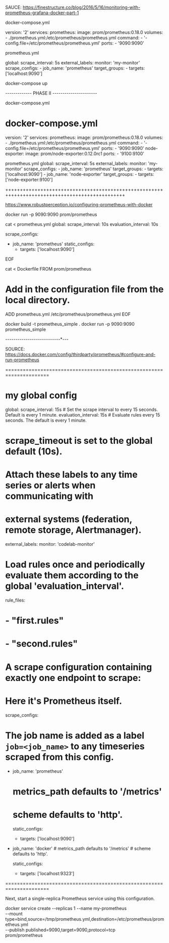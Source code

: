 



SAUCE: https://finestructure.co/blog/2016/5/16/monitoring-with-prometheus-grafana-docker-part-1


docker-compose.yml

version: '2'
services:
prometheus:
    image: prom/prometheus:0.18.0
    volumes:
        - ./prometheus.yml:/etc/prometheus/prometheus.yml
    command:
        - '-config.file=/etc/prometheus/prometheus.yml'
    ports:
        - '9090:9090'


prometheus.yml

global:
    scrape_interval: 5s
    external_labels:
        monitor: 'my-monitor'
scrape_configs:
    - job_name: 'prometheus'
      target_groups:
          - targets: ['localhost:9090']


docker-compose up


------------- PHASE II ----------------------

docker-compose.yml
# docker-compose.yml
version: '2'
services:
    prometheus:
        image: prom/prometheus:0.18.0
        volumes:
            - ./prometheus.yml:/etc/prometheus/prometheus.yml
        command:
            - '-config.file=/etc/prometheus/prometheus.yml'
        ports:
            - '9090:9090'
    node-exporter:
        image: prom/node-exporter:0.12.0rc1
        ports:
            - '9100:9100'

prometheus.yml
global:
    scrape_interval: 5s
    external_labels:
        monitor: 'my-monitor'
scrape_configs:
    - job_name: 'prometheus'
      target_groups:
          - targets: ['localhost:9090']
    - job_name: 'node-exporter'
      target_groups:
          - targets: ['node-exporter:9100']










+++++++++++++++++++++++++++++++++++++++++++++++++++++++++++++++++++++++++++++++++++++++++++++++



https://www.robustperception.io/configuring-prometheus-with-docker


docker run -p 9090:9090 prom/prometheus


cat <<EOF > prometheus.yml
global:
  scrape_interval:     10s
  evaluation_interval: 10s

scrape_configs:
  - job_name: 'prometheus'
    static_configs:
      - targets: ['localhost:9090']

EOF

cat <<EOF > Dockerfile
FROM prom/prometheus

# Add in the configuration file from the local directory.
ADD prometheus.yml /etc/prometheus/prometheus.yml
EOF


docker build -t prometheus_simple .
docker run -p 9090:9090 prometheus_simple






---*---*---*---*---*---*---*---*---*---


SOURCE: https://docs.docker.com/config/thirdparty/prometheus/#configure-and-run-prometheus

=====================================================================
# my global config
global:
  scrape_interval:     15s # Set the scrape interval to every 15 seconds. Default is every 1 minute.
  evaluation_interval: 15s # Evaluate rules every 15 seconds. The default is every 1 minute.
  # scrape_timeout is set to the global default (10s).

  # Attach these labels to any time series or alerts when communicating with
  # external systems (federation, remote storage, Alertmanager).
  external_labels:
      monitor: 'codelab-monitor'

# Load rules once and periodically evaluate them according to the global 'evaluation_interval'.
rule_files:
  # - "first.rules"
  # - "second.rules"

# A scrape configuration containing exactly one endpoint to scrape:
# Here it's Prometheus itself.
scrape_configs:
  # The job name is added as a label `job=<job_name>` to any timeseries scraped from this config.
  - job_name: 'prometheus'

    # metrics_path defaults to '/metrics'
    # scheme defaults to 'http'.

    static_configs:
      - targets: ['localhost:9090']

  - job_name: 'docker'
         # metrics_path defaults to '/metrics'
         # scheme defaults to 'http'.

    static_configs:
      - targets: ['localhost:9323']

=====================================================================

Next, start a single-replica Prometheus service using this configuration.

docker service create --replicas 1 --name my-prometheus \
    --mount type=bind,source=/tmp/prometheus.yml,destination=/etc/prometheus/prometheus.yml \
    --publish published=9090,target=9090,protocol=tcp \
    prom/prometheus
